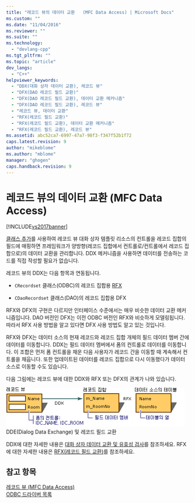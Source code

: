 ```yaml
---
title: "레코드 뷰의 데이터 교환   (MFC Data Access) | Microsoft Docs"
ms.custom: ""
ms.date: "11/04/2016"
ms.reviewer: ""
ms.suite: ""
ms.technology: 
  - "devlang-cpp"
ms.tgt_pltfrm: ""
ms.topic: "article"
dev_langs: 
  - "C++"
helpviewer_keywords: 
  - "DDX(대화 상자 데이터 교환), 레코드 뷰"
  - "DFX(DAO 레코드 필드 교환)"
  - "DFX(DAO 레코드 필드 교환), 데이터 교환 메커니즘"
  - "DFX(DAO 레코드 필드 교환), 레코드 뷰"
  - "레코드 뷰, 데이터 교환"
  - "RFX(레코드 필드 교환)"
  - "RFX(레코드 필드 교환), 데이터 교환 메커니즘"
  - "RFX(레코드 필드 교환), 레코드 뷰"
ms.assetid: abc52ca7-6997-47a7-98f3-f347f52b1f72
caps.latest.revision: 9
author: "mikeblome"
ms.author: "mblome"
manager: "ghogen"
caps.handback.revision: 9
---
```

# 레코드 뷰의 데이터 교환   (MFC Data Access)
[!INCLUDE[vs2017banner](../assembler/inline/includes/vs2017banner.md)]

[클래스 추가](../mfc/reference/adding-an-mfc-odbc-consumer.md)를 사용하여 레코드 뷰 대화 상자 템플릿 리소스의 컨트롤을 레코드 집합의 필드에 매핑하면 프레임워크가 양방향\(레코드 집합에서 컨트롤로\/컨트롤에서 레코드 집합으로\)의 데이터 교환을 관리합니다.  DDX 메커니즘을 사용하면 데이터를 전송하는 코드를 직접 작성할 필요가 없습니다.  
  
 레코드 뷰의 DDX는 다음 항목과 연동됩니다.  
  
-   `CRecordset` 클래스\(ODBC\)의 레코드 집합용 [RFX](../data/odbc/record-field-exchange-rfx.md)  
  
-   `CDaoRecordset` 클래스\(DAO\)의 레코드 집합용 DFX  
  
 RFX와 DFX의 구현은 다르지만 인터페이스 수준에서는 매우 비슷한 데이터 교환 메커니즘입니다.  DAO 버전인 DFX는 이전 ODBC 버전인 RFX와 비슷하게 모델링됩니다.  따라서 RFX 사용 방법을 알고 있다면 DFX 사용 방법도 알고 있는 것입니다.  
  
 RFX와 DFX는 데이터 소스의 현재 레코드와 레코드 집합 개체의 필드 데이터 멤버 간에 데이터를 이동합니다.  DDX는 필드 데이터 멤버에서 폼의 컨트롤로 데이터를 이동합니다.  이 조합은 먼저 폼 컨트롤을 채운 다음 사용자가 레코드 간을 이동할 때 계속해서 컨트롤을 채웁니다.  또한 업데이트된 데이터를 레코드 집합으로 다시 이동했다가 데이터 소스로 이동할 수도 있습니다.  
  
 다음 그림에는 레코드 뷰에 대한 DDX와 RFX 또는 DFX의 관계가 나와 있습니다.  
  
 ![DDE&#40;Dialog Data Exchange&#41; 및 레코드 필드 교환](../data/media/vc37xt1.gif "vc37XT1")  
DDE\(Dialog Data Exchange\) 및 레코드 필드 교환  
  
 DDX에 대한 자세한 내용은 [대화 상자 데이터 교환 및 유효성 검사](../mfc/dialog-data-exchange-and-validation.md)를 참조하세요.  RFX에 대한 자세한 내용은 [RFX\(레코드 필드 교환\)](../data/odbc/record-field-exchange-rfx.md)를 참조하세요.  
  
## 참고 항목  
 [레코드 뷰  \(MFC Data Access\)](../data/record-views-mfc-data-access.md)   
 [ODBC 드라이버 목록](../data/odbc/odbc-driver-list.md)